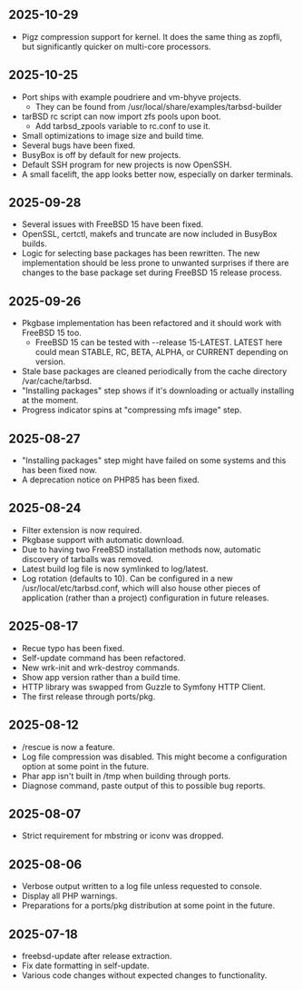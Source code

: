 ## 2025-10-29 ##
* Pigz compression support for kernel. It does the same thing as zopfli, but
  significantly quicker on multi-core processors.

## 2025-10-25 ##
* Port ships with example poudriere and vm-bhyve projects.
  * They can be found from /usr/local/share/examples/tarbsd-builder
* tarBSD rc script can now import zfs pools upon boot.
  * Add tarbsd_zpools variable to rc.conf to use it.
* Small optimizations to image size and build time.
* Several bugs have been fixed.
* BusyBox is off by default for new projects.
* Default SSH program for new projects is now OpenSSH.
* A small facelift, the app looks better now, especially on darker terminals.

## 2025-09-28 ##
* Several issues with FreeBSD 15 have been fixed.
* OpenSSL, certctl, makefs and truncate are now included in BusyBox builds.
* Logic for selecting base packages has been rewritten. The new implementation
  should be less prone to unwanted surprises if there are changes to the base
  package set during FreeBSD 15 release process.

## 2025-09-26 ##
* Pkgbase implementation has been refactored and it should work with FreeBSD 15 too.
	* FreeBSD 15 can be tested with --release 15-LATEST. LATEST here could mean
	  STABLE, RC, BETA, ALPHA, or CURRENT depending on version.
* Stale base packages are cleaned periodically from the cache directory /var/cache/tarbsd.
* "Installing packages" step shows if it's downloading or actually installing at the moment.
* Progress indicator spins at "compressing mfs image" step.

## 2025-08-27 ##
* "Installing packages" step might have failed on some systems and this has been fixed now.
* A deprecation notice on PHP85 has been fixed.

## 2025-08-24 ##
* Filter extension is now required.
* Pkgbase support with automatic download.
* Due to having two FreeBSD installation methods now, automatic discovery of tarballs was removed.
* Latest build log file is now symlinked to log/latest.
* Log rotation (defaults to 10). Can be configured in a new /usr/local/etc/tarbsd.conf, which 
  will also house other pieces of application (rather than a project) configuration in future releases.

## 2025-08-17 ##
* Recue typo has been fixed.
* Self-update command has been refactored.
* New wrk-init and wrk-destroy commands.
* Show app version rather than a build time.
* HTTP library was swapped from Guzzle to Symfony HTTP Client.
* The first release through ports/pkg.

## 2025-08-12 ##
* /rescue is now a feature.
* Log file compression was disabled. This might become a configuration option at some point in the future.
* Phar app isn't built in /tmp when building through ports.
* Diagnose command, paste output of this to possible bug reports.

## 2025-08-07 ##
* Strict requirement for mbstring or iconv was dropped.

## 2025-08-06 ##
* Verbose output written to a log file unless requested to console.
* Display all PHP warnings.
* Preparations for a ports/pkg distribution at some point in the future.

## 2025-07-18 ##
* freebsd-update after release extraction.
* Fix date formatting in self-update.
* Various code changes without expected changes to functionality.
